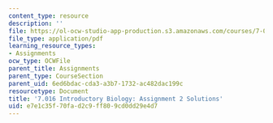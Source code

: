 ```yaml
---
content_type: resource
description: ''
file: https://ol-ocw-studio-app-production.s3.amazonaws.com/courses/7-016-introductory-biology-fall-2018/e7e1c35f70fad2c9ff809cd0dd29e4d7_MIT7_016F18PS2_soln.pdf
file_type: application/pdf
learning_resource_types:
- Assignments
ocw_type: OCWFile
parent_title: Assignments
parent_type: CourseSection
parent_uid: 6ed6bdac-cda3-a3b7-1732-ac482dac199c
resourcetype: Document
title: '7.016 Introductory Biology: Assignment 2 Solutions'
uid: e7e1c35f-70fa-d2c9-ff80-9cd0dd29e4d7
---
```

